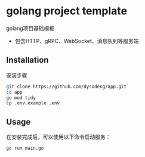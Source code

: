 golang project template
==========
golang项目基础模板

- 包含HTTP、gRPC、WebSocket、消息队列等服务端

Installation
------------
安装步骤
```sh
git clone https://github.com/dysodeng/app.git
cd app
go mod tidy
cp .env.example .env
```

Usage
-----
在安装完成后，可以使用以下命令启动服务：
```sh
go run main.go
```
